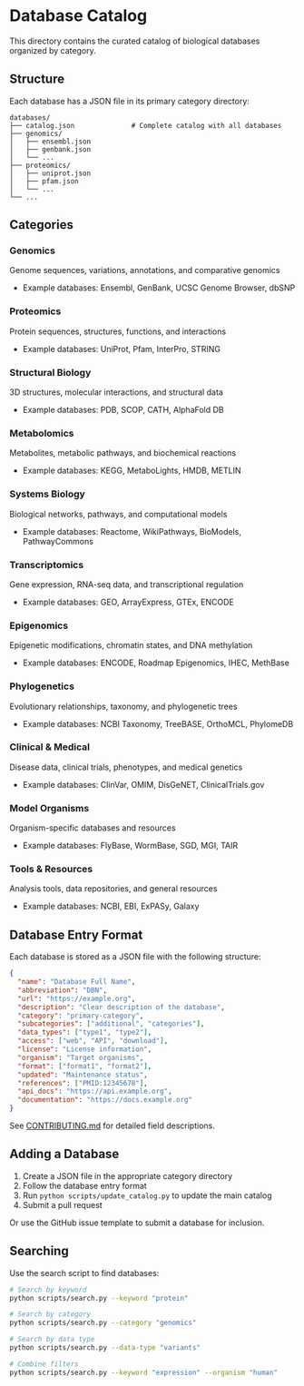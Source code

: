 # Database Catalog

This directory contains the curated catalog of biological databases organized by category.

## Structure

Each database has a JSON file in its primary category directory:

```
databases/
├── catalog.json              # Complete catalog with all databases
├── genomics/
│   ├── ensembl.json
│   ├── genbank.json
│   └── ...
├── proteomics/
│   ├── uniprot.json
│   ├── pfam.json
│   └── ...
└── ...
```

## Categories

### Genomics
Genome sequences, variations, annotations, and comparative genomics
- Example databases: Ensembl, GenBank, UCSC Genome Browser, dbSNP

### Proteomics
Protein sequences, structures, functions, and interactions
- Example databases: UniProt, Pfam, InterPro, STRING

### Structural Biology
3D structures, molecular interactions, and structural data
- Example databases: PDB, SCOP, CATH, AlphaFold DB

### Metabolomics
Metabolites, metabolic pathways, and biochemical reactions
- Example databases: KEGG, MetaboLights, HMDB, METLIN

### Systems Biology
Biological networks, pathways, and computational models
- Example databases: Reactome, WikiPathways, BioModels, PathwayCommons

### Transcriptomics
Gene expression, RNA-seq data, and transcriptional regulation
- Example databases: GEO, ArrayExpress, GTEx, ENCODE

### Epigenomics
Epigenetic modifications, chromatin states, and DNA methylation
- Example databases: ENCODE, Roadmap Epigenomics, IHEC, MethBase

### Phylogenetics
Evolutionary relationships, taxonomy, and phylogenetic trees
- Example databases: NCBI Taxonomy, TreeBASE, OrthoMCL, PhylomeDB

### Clinical & Medical
Disease data, clinical trials, phenotypes, and medical genetics
- Example databases: ClinVar, OMIM, DisGeNET, ClinicalTrials.gov

### Model Organisms
Organism-specific databases and resources
- Example databases: FlyBase, WormBase, SGD, MGI, TAIR

### Tools & Resources
Analysis tools, data repositories, and general resources
- Example databases: NCBI, EBI, ExPASy, Galaxy

## Database Entry Format

Each database is stored as a JSON file with the following structure:

```json
{
  "name": "Database Full Name",
  "abbreviation": "DBN",
  "url": "https://example.org",
  "description": "Clear description of the database",
  "category": "primary-category",
  "subcategories": ["additional", "categories"],
  "data_types": ["type1", "type2"],
  "access": ["web", "API", "download"],
  "license": "License information",
  "organism": "Target organisms",
  "format": ["format1", "format2"],
  "updated": "Maintenance status",
  "references": ["PMID:12345678"],
  "api_docs": "https://api.example.org",
  "documentation": "https://docs.example.org"
}
```

See [CONTRIBUTING.md](../CONTRIBUTING.md) for detailed field descriptions.

## Adding a Database

1. Create a JSON file in the appropriate category directory
2. Follow the database entry format
3. Run `python scripts/update_catalog.py` to update the main catalog
4. Submit a pull request

Or use the GitHub issue template to submit a database for inclusion.

## Searching

Use the search script to find databases:

```bash
# Search by keyword
python scripts/search.py --keyword "protein"

# Search by category
python scripts/search.py --category "genomics"

# Search by data type
python scripts/search.py --data-type "variants"

# Combine filters
python scripts/search.py --keyword "expression" --organism "human"
```
